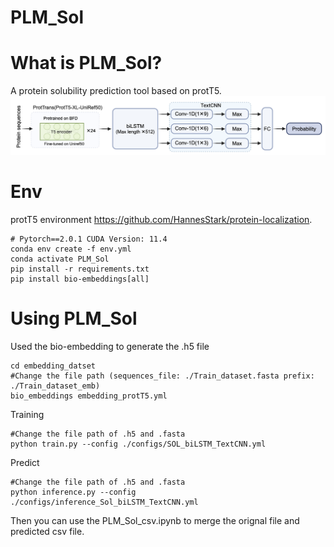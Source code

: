 # PLM_Sol

What is PLM_Sol?
=============
A protein solubility prediction tool based on protT5.
![image](https://github.com/Violet969/PLM_Sol/blob/main/PLM_Sol_arch.png)

Env
=============
protT5 environment https://github.com/HannesStark/protein-localization.
```
# Pytorch==2.0.1 CUDA Version: 11.4 
conda env create -f env.yml
conda activate PLM_Sol
pip install -r requirements.txt
pip install bio-embeddings[all]
```
Using PLM_Sol
=============

Used the bio-embedding to generate the .h5 file
```
cd embedding_datset
#Change the file path (sequences_file: ./Train_dataset.fasta prefix: ./Train_dataset_emb)
bio_embeddings embedding_protT5.yml
```
Training
```
#Change the file path of .h5 and .fasta
python train.py --config ./configs/SOL_biLSTM_TextCNN.yml
```
Predict
```
#Change the file path of .h5 and .fasta
python inference.py --config ./configs/inference_Sol_biLSTM_TextCNN.yml
```
Then you can use the PLM_Sol_csv.ipynb to merge the orignal file and predicted csv file.
